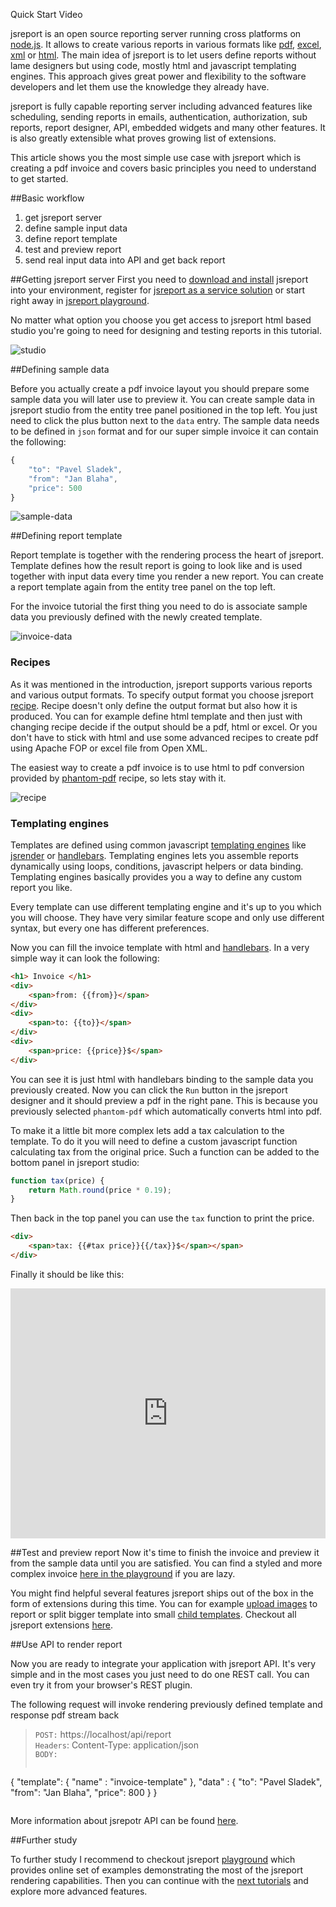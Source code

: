 <a class="button large bg-emerald bg-hover-gray fg-white" id="createFlatWindow">Quick Start Video<i class="icon-arrow-right-3 on-right fg-white"></i></a>

jsreport is an open source reporting server running cross platforms on [node.js](http://nodejs.org/). It allows  to create various reports in various formats like [pdf](/learn/phantom-pdf), [excel](/learn/html-to-xlsx), [xml](/learn/text) or [html](/learn/html). The main idea of jsreport is to let users define reports without lame  designers but using code, mostly html and javascript templating engines. This approach gives great power and flexibility to the software developers and let them use the knowledge they already have. 

jsreport is fully capable reporting server including advanced features like scheduling, sending reports in emails, authentication, authorization, sub reports, report designer, API, embedded widgets and many other features. It is also greatly extensible what proves growing list of extensions.

This article shows you the most simple use case with jsreport which is creating a pdf invoice and covers basic principles you need to understand to get started.

##Basic workflow

1. get jsreport server
2. define sample input data
3. define report template
4. test and preview report
5. send real input data into API and get back report

##Getting jsreport server
First you need to [download and install](/on-prem) jsreport into your environment, register for [jsreport as a service solution](/online) or start right away in [jsreport playground](https://playground.jsreport.net).

No matter what option you choose you get access to jsreport html based studio you're going to need for designing and testing reports in this tutorial.

![studio](https://jsreport.net/screenshots/studio.png?v=2)

##Defining sample data

Before you actually create a pdf invoice layout you should prepare some sample data you will later use to preview it. You can create sample data in jsreport studio from the entity tree panel positioned in the top left. You just need to click the plus button next to the `data` entry.  The sample data needs to be defined in `json` format and for our super simple invoice it can contain the following:
```js
{
	"to": "Pavel Sladek",
	"from": "Jan Blaha",
    "price": 500
}
```

![sample-data](https://jsreport.net/screenshots/sample-data.png)

##Defining report template

Report template is together with the rendering process the heart of jsreport. Template defines how the result report is going to look like and is used together with input data every time you render a new report. You can create a report template again from the entity tree panel on the top left.

For the invoice tutorial the first thing you need to do is associate sample data you previously defined with the newly created template.

![invoice-data](https://jsreport.net/screenshots/invoice-data.png?v=3)

### Recipes

As it was mentioned in the introduction, jsreport supports various reports and various output formats. To specify output format you choose jsreport [recipe](/learn/recipes). Recipe doesn't only define the output format but also how it is produced. You can for example define html template and then just with changing recipe decide if the output should be a pdf, html or excel. Or you don't have to stick with html and use some advanced recipes to create pdf using Apache FOP or excel file from Open XML.

The easiest way to create a pdf invoice is to use html to pdf conversion provided by [phantom-pdf](/learn/phantom-pdf) recipe, so lets stay with it.

![recipe](https://jsreport.net/screenshots/recipe.png)

### Templating engines

Templates are defined using common javascript [templating engines](/learn/templating-engines) like [jsrender](/learn/jsrender) or [handlebars](/learn/handlebars). Templating engines lets you assemble reports dynamically using loops, conditions, javascript helpers or data binding. Templating engines basically provides you a way to define any custom report you like.

Every template can use different templating engine and it's up to you which you will choose. They have very similar feature scope and only use different syntax, but every one has different preferences.

Now you can fill the invoice template with html and [handlebars](/learn/handlebars). In a very simple way it can look the following:

```html
<h1> Invoice </h1>
<div>
    <span>from: {{from}}</span>
</div>
<div>
    <span>to: {{to}}</span>
</div>
<div>
    <span>price: {{price}}$</span>
</div>
```

You can see it is just html with handlebars binding to the sample data you previously created. Now you can click the `Run` button in the jsreport designer and it should preview a pdf in the right pane. This is because you previously selected `phantom-pdf` which automatically converts html into pdf.

To make it a little bit more complex lets add a tax calculation to the template. To do it you will need to define a custom javascript function calculating tax from the original price. Such a function can be added to the bottom panel in jsreport studio:

```js
function tax(price) {
    return Math.round(price * 0.19);
}
```

Then back in the top panel you can use the `tax` function to print the price.
```html
<div>
    <span>tax: {{#tax price}}{{/tax}}$</span></span>
</div>
```

Finally it should be like this:
<iframe src='https://playground.jsreport.net/studio/workspace/HJVhE0QP/3?embed=1' width="100%" height="400" frameborder="0"></iframe>

##Test and preview report
Now it's time to finish the invoice and preview it from the sample data until you are satisfied. You can find a styled and more complex invoice [here in the playground](https://playground.jsreport.net/#/playground/l1DbOPsN5) if you are lazy.

You might find helpful several features jsreport ships out of the box in the form of extensions during this time. You can for example [upload images](/learn/images) to report or split bigger template into small [child templates](/learn/child-templates). Checkout all jsreport extensions [here](/learn/extensions).

##Use API to render report

Now you are ready to integrate your application with jsreport API. It's very simple and in the most cases you just need to do one REST call. You can even try it from your browser's REST plugin. 

The following request will invoke rendering previously defined template and response pdf stream back
> `POST:` https://localhost/api/report<br/>
> `Headers`: Content-Type: application/json<br/>
> `BODY:`
>```js 
   { 
      "template": { "name" : "invoice-template" },
      "data" : { "to": "Pavel Sladek", 	"from": "Jan Blaha",  "price": 800 }
   } 
>```


More information about jsrepotr API can be found [here](/learn/api).

##Further study

To further study I recommend to checkout jsreport [playground](/playground) which provides online set of examples demonstrating the most of the jsreport rendering capabilities. Then you can continue with the [next tutorials](/learn) and explore more advanced features.
